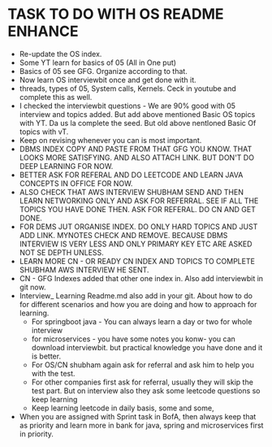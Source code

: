# TASK TO DO WITH OS README ENHANCE
* Re-update the OS index.
* Some YT learn for basics of 05 (All in One put)
* Basics of 05 see GFG. Organize according to that.
* Now learn OS interviewbit once and get done with it.
* threads, types of 05, System calls, Kernels. Ceck in youtube and complete this as well.
* I checked the interviewbit questions - We are 90% good with 05 interview and topics added. But add above mentioned Basic OS topics with YT.
  Da us la complete the seed. But old above nentloned Basic Of topics with vT.
* Keep on revising whenever you can is most important.
* DBMS INDEX COPY AND PASTE FROM THAT GFG YOU KNOW. THAT LOOKS MORE SATISFYING. AND ALSO ATTACH LINK. BUT DON'T DO DEEP LEARNING FOR NOW.
* BETTER ASK FOR REFERAL AND DO LEETCODE AND LEARN JAVA CONCEPTS IN OFFICE FOR NOW.
* ALSO CHECK THAT AWS INTERVIEW SHUBHAM SEND AND THEN LEARN NETWORKING ONLY AND ASK FOR REFERRAL. SEE IF ALL THE TOPICS YOU HAVE DONE THEN. ASK FOR REFERAL. DO CN AND GET DONE.
* FOR DEMS JUT ORGANISE INDEX. DO ONLY HARD TOPICS AND JUST ADD LINK. MYNOTES CHECK AND REMOVE. BECAUSE DBMS INTERVIEW IS VERY LESS AND ONLY PRIMARY KEY ETC ARE ASKED NOT SE DEPTH UNLESS.
* LEARN MORE CN - OR READY CN INDEX AND TOPICS TO COMPLETE SHUBHAM AWS INTERVIEW HE SENT.
* CN - GFG Indexes added that other one index in. Also add interviewbit in git now.
* Interview_ Learning Readme.md also add in your git. About how to do for different scenarios and how you are doing and how to approach for learning.
  * For springboot java - You can always learn a day or two for whole interview
  * for microservices - you have some notes you konw- you can download interviewbit. but practical knowledge you have done and it is better.
  * For OS/CN shubham again ask for referral and ask him to help you with the test.
  * For other companies first ask for referral, usually they will skip the test part. But on interview also they ask some leetcode questions so keep learning
  * Keep learning leetcode in daily basis, some and some,
* When you are assigned with Sprint task in BofA, then always keep that as priority and learn more in bank for java, spring and microservices first in priority.